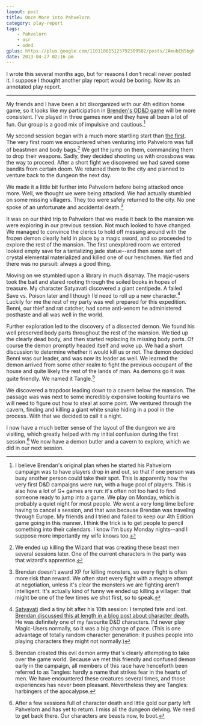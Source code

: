 ```yaml
---
layout: post
title: Once More into Pahvelorn
category: play-report
tags:
    - Pahvelorn
    - osr
    - odnd
gplus: https://plus.google.com/110118815125792309582/posts/JAmubEN5bgh
date: 2013-04-27 02:16 pm
---
```


I wrote this several months ago, but for reasons I don't recall never posted it. I suppose I thought another play report would be boring. Now its an annotated play report.

---

My friends and I have been a bit disorganized with our 4th edition home game, so it looks like my participation in [Brenden's OD&D game][1] will be more consistent. I've played in three games now and they have all been a lot of fun. Our group is a good mix of impulsive and cautious.[^1]

My second session began with a much more startling start than [the first][2]. The very first room we encountered when venturing into Pahvelorn was full of beastmen and body bags.[^2] We got the jump on them, commanding them to drop their weapons. Sadly, they decided shooting us with crossbows was the way to proceed. After a short fight we discovered we had saved some bandits from certain doom. We returned them to the city and planned to venture back to the dungeon the next day.

We made it a little bit further into Pahvelorn before being attacked once more. Well, we thought we were being attacked. We had actually stumbled on some missing villagers. They too were safely returned to the city. No one spoke of an unfortunate and accidental death.[^3]

It was on our third trip to Pahvelorn that we made it back to the mansion we were exploring in our previous session. Not much looked to have changed. We managed to convince the clerics to hold off messing around with the frozen demon clearly held in place by a magic sword, and so proceeded to explore the rest of the mansion. The first unexplored room we entered looked empty save for a tantalizing jade statue--and then some sort of crystal elemental materialized and killed one of our henchmen. We fled and there was no pursuit: always a good thing.

Moving on we stumbled upon a library in much disarray. The magic-users took the bait and stared rooting through the soiled books in hopes of treasure. My character Satyavati discovered a giant centipede. A failed Save vs. Poison later and I though I’d need to roll up a new character.[^4] Luckily for me the rest of my party was well prepared for this expedition. Benni, our thief and rat catcher, had some anti-venom he administered posthaste and all was well in the world.

Further exploration led to the discovery of a dissected demon. We found his well preserved body parts throughout the rest of the mansion. We tied up the clearly dead body, and then started replacing its missing body parts. Of course the demon promptly headed itself and woke up. We had a short discussion to determine whether it would kill us or not. The demon decided Benni was our leader, and was now its leader as well. We learned the demon arrived from some other realm to fight the previous occupant of the house and quite likely the rest of the lands of man. As demons go it was quite friendly. We named it Tangle.[^5] 

We discovered a trapdoor leading down to a cavern below the mansion. The passage was was next to some incredibly expensive looking fountains we will need to figure out how to steal at some point. We ventured through the cavern, finding and killing a giant white snake hiding in a pool in the process. With that we decided to call it a night.

I now have a much better sense of the layout of the dungeon we are visiting, which greatly helped with my initial confusion during the first session.[^6] We now have a demon butler and a cavern to explore, which we did in our next session.


[^1]: I believe Brendan's original plan when he started his Pahvelorn campaign was to have players drop in and out, so that if one person was busy another person could take their spot. This is apparently how the very first D&D campaigns were run, with a huge pool of players. This is also how a lot of G+ games are run: it's often not too hard to find someone ready to jump into a game. We play on Monday, which is probably a quiet night for most people. We went a very long time before having to cancel a session, and that was because Brendan was traveling through Europe. My friends and I tried and failed to keep our 4th Edition game going in this manner. I think the trick is to get people to pencil something into their calendars. I know I'm busy Monday nights--and I suppose more importantly my wife knows too.

[^2]: We ended up killing the Wizard that was creating these beast men several sessions later. One of the current characters in the party was that wizard's apprentice.

[^3]: Brendan doesn't award XP for killing monsters, so every fight is often more risk than reward. We often start every fight with a meagre attempt at negotiation, unless it's clear the monsters we are fighting aren't intelligent. It's actually kind of funny we ended up killing a villager: that might be one of the few times we shot first, so to speak.

[^4]: [Satyavati][3] died a tiny bit after his 10th session: I tempted fate and lost. [Brendan discussed this at length in a blog post about character death.][4] He was definitely one of my favourite D&D characters. I'd never play Magic-Users normally, so it was a big change of pace. (This is one advantage of totally random character generation: it pushes people into playing characters they might not normally.)

[^5]: Brendan created this evil demon army that's clearly attempting to take over the game world. Because we met this friendly and confused demon early in the campaign, all members of this race have henceforth been referred to as Tangles: hardly a name that strikes fear in the hearts of men. We have encountered these creatures several times, and those experiences has never been pleasant. Nevertheless they are Tangles: harbingers of the apocalypse.

[^6]: After a few sessions full of character death and little gold our party left Pahvelorn and has yet to return. I miss all the dungeon delving. We need to get back there. Our characters are beasts now, to boot.


[1]: http://necropraxis.com/pahvelorn/
[2]: http://save.vs.totalpartykill.ca/play-report/pahvelorn-1/
[3]: http://save.vs.totalpartykill.ca/characters/satyavati/
[4]: http://untimately.blogspot.ca/2013/01/necrology-satyavati.html